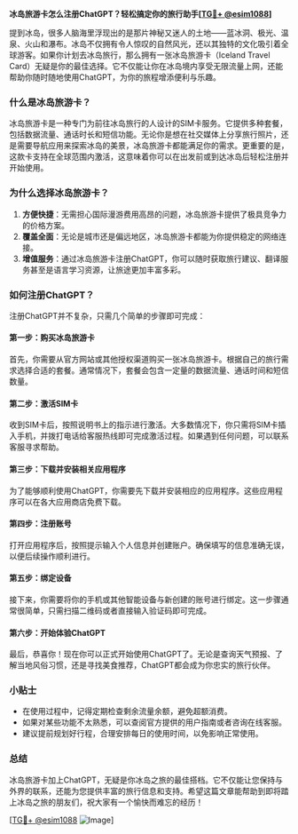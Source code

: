 **冰岛旅游卡怎么注册ChatGPT？轻松搞定你的旅行助手[[TG💪+ @esim1088](https://t.me/s/esim1088)]**

提到冰岛，很多人脑海里浮现出的是那片神秘又迷人的土地——蓝冰洞、极光、温泉、火山和瀑布。冰岛不仅拥有令人惊叹的自然风光，还以其独特的文化吸引着全球游客。如果你计划去冰岛旅行，那么拥有一张冰岛旅游卡（Iceland Travel Card）无疑是你的最佳选择。它不仅能让你在冰岛境内享受无限流量上网，还能帮助你随时随地使用ChatGPT，为你的旅程增添便利与乐趣。

### 什么是冰岛旅游卡？

冰岛旅游卡是一种专门为前往冰岛旅行的人设计的SIM卡服务。它提供多种套餐，包括数据流量、通话时长和短信功能。无论你是想在社交媒体上分享旅行照片，还是需要导航应用来探索冰岛的美景，冰岛旅游卡都能满足你的需求。更重要的是，这款卡支持在全球范围内激活，这意味着你可以在出发前或到达冰岛后轻松注册并开始使用。

### 为什么选择冰岛旅游卡？

1. **方便快捷**：无需担心国际漫游费用高昂的问题，冰岛旅游卡提供了极具竞争力的价格方案。
2. **覆盖全面**：无论是城市还是偏远地区，冰岛旅游卡都能为你提供稳定的网络连接。
3. **增值服务**：通过冰岛旅游卡注册ChatGPT，你可以随时获取旅行建议、翻译服务甚至是语言学习资源，让旅途更加丰富多彩。

### 如何注册ChatGPT？

注册ChatGPT并不复杂，只需几个简单的步骤即可完成：

#### 第一步：购买冰岛旅游卡
首先，你需要从官方网站或其他授权渠道购买一张冰岛旅游卡。根据自己的旅行需求选择合适的套餐。通常情况下，套餐会包含一定量的数据流量、通话时间和短信数量。

#### 第二步：激活SIM卡
收到SIM卡后，按照说明书上的指示进行激活。大多数情况下，你只需将SIM卡插入手机，并拨打电话给客服热线即可完成激活过程。如果遇到任何问题，可以联系客服寻求帮助。

#### 第三步：下载并安装相关应用程序
为了能够顺利使用ChatGPT，你需要先下载并安装相应的应用程序。这些应用程序可以在各大应用商店免费下载。

#### 第四步：注册账号
打开应用程序后，按照提示输入个人信息并创建账户。确保填写的信息准确无误，以便后续操作顺利进行。

#### 第五步：绑定设备
接下来，你需要将你的手机或其他智能设备与新创建的账号进行绑定。这一步骤通常很简单，只需扫描二维码或者直接输入验证码即可完成。

#### 第六步：开始体验ChatGPT
最后，恭喜你！现在你可以正式开始使用ChatGPT了。无论是查询天气预报、了解当地风俗习惯，还是寻找美食推荐，ChatGPT都会成为你忠实的旅行伙伴。

### 小贴士

- 在使用过程中，记得定期检查剩余流量余额，避免超额消费。
- 如果对某些功能不太熟悉，可以查阅官方提供的用户指南或者咨询在线客服。
- 建议提前规划好行程，合理安排每日的使用时间，以免影响正常使用。

### 总结

冰岛旅游卡加上ChatGPT，无疑是你冰岛之旅的最佳搭档。它不仅能让您保持与外界的联系，还能为您提供丰富的旅行信息和支持。希望这篇文章能帮助到即将踏上冰岛之旅的朋友们，祝大家有一个愉快而难忘的经历！

[[TG💪+ @esim1088](https://t.me/s/esim1088) ![Image](https://i.postimg.cc/4NQfJmqS/Snipaste-2025-05-13-00-14-12.png)]